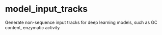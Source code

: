 # model_input_tracks
Generate non-sequence input tracks for deep learning models, such as GC content, enzymatic activity 
